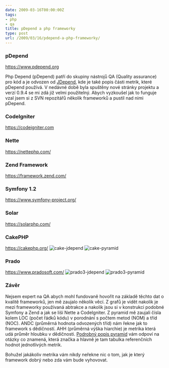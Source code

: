 ```yaml
---
date: 2009-03-16T00:00:00Z
tags:
- php
- qa
title: pDepend a php frameworky
type: post
url: /2009/03/16/pdepend-a-php-frameworky/
---
```


<h3>pDepend</h3>
<a href="https://www.pdepend.org">https://www.pdepend.org</a>

Php Depend (pDepend) patří do skupiny nástrojů QA (Quality assurance) pro kód a je odvozen od <a href="https://clarkware.com/software/JDepend.html">JDepend</a>, kde je také popis části metrik, které pDepend používá. V nedávné době byla spuštěny nové stránky projektu a verzí 0.9.4 se mi zdá již velmi použitelný. Abych vyzkoušel jak to funguje vzal jsem si z SVN repozitářů několik frameworků a pustil nad nimi pDepend.
<h3>CodeIgniter</h3>
<a href="https://codeigniter.com">https://codeigniter.com</a>

<img src="https://blog.prskavec.net/wp-content/uploads/2009/03/ci171-jdepend.png" alt="" />

<img src="https://blog.prskavec.net/wp-content/uploads/2009/03/ci171-pyramid.png" alt="" />
<h3>Nette</h3>
<a href="https://nettephp.com/">https://nettephp.com/</a>

<img style="max-width: 800px;" src="https://blog.prskavec.net/wp-content/uploads/2009/03/nette-jdepend.png" alt="" />

<img style="max-width: 800px;" src="https://blog.prskavec.net/wp-content/uploads/2009/03/nette-pyramid.png" alt="" />
<h3>Zend Framework</h3>
<a href="https://framework.zend.com/">https://framework.zend.com/</a>

<img src="https://blog.prskavec.net/wp-content/uploads/2009/03/zend-jdepend.png" alt="" />

<img src="https://blog.prskavec.net/wp-content/uploads/2009/03/zend-pyramid.png" alt="" />
<h3>Symfony 1.2</h3>
<a href="https://www.symfony-project.org/">https://www.symfony-project.org/</a>

<img src="https://blog.prskavec.net/wp-content/uploads/2009/03/sf12-jdepend.png" alt="" />

<img src="https://blog.prskavec.net/wp-content/uploads/2009/03/sf12-pyramid.png" alt="" />
<h3>Solar</h3>
<a href="https://solarphp.com/">https://solarphp.com/</a>

<img src="https://blog.prskavec.net/wp-content/uploads/2009/03/solar-jdepend.png" alt="" />
<img src="https://blog.prskavec.net/wp-content/uploads/2009/03/solar-pyramid.png" alt="" />

<h3>CakePHP</h3> <a href="https://cakephp.org/">https://cakephp.org/</a>

<img src="https://blog.prskavec.net/wp-content/uploads/2009/03/cake-jdepend.png" alt="cake-jdepend" title="cake-jdepend"  />
<img src="https://blog.prskavec.net/wp-content/uploads/2009/03/cake-pyramid.png" alt="cake-pyramid" title="cake-pyramid"  />


<h3>Prado</h3> <a href="https://www.pradosoft.com/">https://www.pradosoft.com/</a>

<img src="https://blog.prskavec.net/wp-content/uploads/2009/03/prado3-jdepend.png" alt="prado3-jdepend" title="prado3-jdepend"  />
<img src="https://blog.prskavec.net/wp-content/uploads/2009/03/prado3-pyramid.png" alt="prado3-pyramid" title="prado3-pyramid"  />

<h3>Závěr</h3>
Nejsem expert na QA abych mohl fundovaně hovořit na základě těchto dat o kvalitě frameworků, jen mě zaujalo několik věcí. Z grafů je vidět nakolik je mezi frameworky používaná abtrakce a nakolik jsou si v konstrukci podobné Symfony a Zend a jak se liší Nette a CodeIgniter.
Z pyramid mě zaujali čísla kolem LOC (počet řádků kódu) v porodnání s počtem metod (NOM) a tříd (NOC). ANDC (průměrná hodnota odvozených tříd) nám řekne jak to framework s dědičností. AHH (průměrná výška hiarchie) je metrika která udá průměr hloubku v dědičnosti.
<a href="https://www.manuel-pichler.de/archives/31-Using-the-Overview-Pyramid.html">Podrobný popis pyramid</a> vám odpoví na otázky co znamená, která značka a hlavně je tam tabulka referenčních hodnot jednotlivých metrik.

Bohužel jakákoliv metrika vám nikdy neřekne nic o tom, jak je který framework dobrý nebo zda vám bude vyhovovat.
<div class="zemanta-pixie"><img class="zemanta-pixie-img" src="https://img.zemanta.com/pixy.gif?x-id=0edc62c8-1f17-4faa-a8c9-fa5ade65fd27" alt="" /></div>
